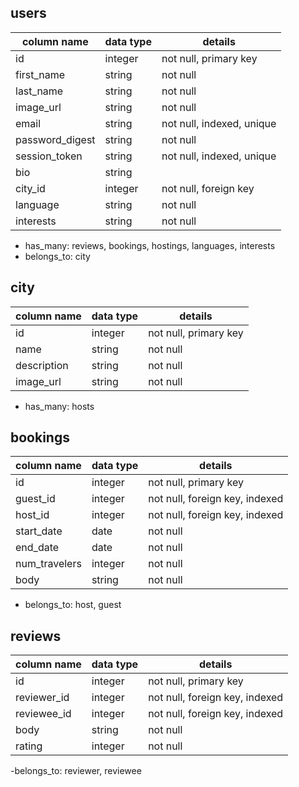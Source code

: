 ## users
column name     | data type | details
----------------|-----------|-----------------------
id              | integer   | not null, primary key
first_name      | string    | not null
last_name       | string    | not null
image_url       | string    | not null
email           | string    | not null, indexed, unique
password_digest | string    | not null
session_token   | string    | not null, indexed, unique
bio             | string    |
city_id         | integer   | not null, foreign key
language        | string    | not null
interests       | string    | not null

  - has_many: reviews, bookings, hostings, languages, interests
  - belongs_to: city


## city
column name | data type | details
------------|-----------|-----------------------
id          | integer   | not null, primary key
name        | string    | not null
description | string    | not null
image_url   | string    | not null

  - has_many: hosts


## bookings
column name | data type | details
------------|-----------|-----------------------
id          | integer   | not null, primary key
guest_id    | integer   | not null, foreign key, indexed
host_id     | integer   | not null, foreign key, indexed
start_date  | date      | not null
end_date    | date      | not null
num_travelers| integer  | not null
body        | string    | not null

  - belongs_to: host, guest

## reviews
column name | data type | details
------------|-----------|-----------------------
id          | integer   | not null, primary key
reviewer_id | integer   | not null, foreign key, indexed
reviewee_id | integer   | not null, foreign key, indexed
body        | string    | not null
rating      | integer   | not null

  -belongs_to: reviewer, reviewee
